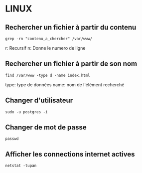 LINUX
==

Rechercher un fichier à partir du contenu
--

    grep -rn "contenu_a_chercher" /var/www/

r: Recursif
n: Donne le numero de ligne


Rechercher un fichier à partir de son nom
--

    find /var/www -type d -name index.html

type: type de données
name: nom de l'élément recherché


Changer d'utilisateur
--

    sudo -u postgres -i

Changer de mot de passe
--

    passwd

Afficher les connections internet actives
--

    netstat -tupan
